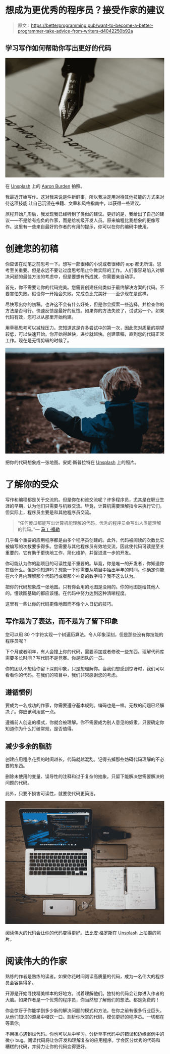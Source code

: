 # 想成为更优秀的程序员？接受作家的建议

> 原文：<https://betterprogramming.pub/want-to-become-a-better-programmer-take-advice-from-writers-d4042250b92a>

## 学习写作如何帮助你写出更好的代码

![](img/3f086b048a7d8cdbbb19b37eb2359818.png)

在 [Unsplash](https://unsplash.com?utm_source=medium&utm_medium=referral) 上的 [Aaron Burden](https://unsplash.com/@aaronburden?utm_source=medium&utm_medium=referral) 拍照。

我最近开始写作。这对我来说是件新鲜事，所以我决定用对待其他技能的方式来对待这项技能:让自己沉浸在书籍、文章和风格指南中，以获得一些建议。

旅程开始几周后，我发现我已经听到了类似的建议。更好的是，我给出了自己的建议——不是给有抱负的作家，而是给初级开发人员。原来编程比我想象的更像写作。这里有一些来自最好的作者的有用的提示，你可以在你的编码中使用。

# 创建您的初稿

你应该在动笔之前思考一下。想写一部很棒的小说或者很棒的 app 都无所谓。思考至关重要。但是永远不要让过度思考阻止你做实际的工作。人们很容易陷入对解决问题的最佳方法的考虑中，但是要想有所成就，你需要亲自动手。

首先，你不需要让你的代码完美。您需要创建任何类似于最终解决方案的代码。不要害怕失败。假设你一开始会失败。完成总比完美好——至少现在是这样。

尽快写出你的初稿。也许这不会有什么好处，但是你会探索一些选择，并检查你的方法是否可行。快速反馈是最好的反馈。如果你的方法失败了，试试另一个。如果代码有效，您可以从那里开始构建。

用草稿思考可以减轻压力。您知道这是许多尝试中的第一次，因此您对质量的期望较低，可以快速开始。你开始得越快，进步就越快。创建草稿，直到您的代码正常工作。现在是无情剪辑的时候了。

![](img/5826476c7371845b11fa3dfae0bcb670.png)

把你的代码想象成一张地图。安妮·斯普拉特在 [Unsplash](https://unsplash.com/collections/9826757/learning?utm_source=unsplash&utm_medium=referral&utm_content=creditCopyText) 上的照片。

# 了解你的受众

写作和编程都是关于交流的。但是你在和谁交流呢？许多程序员，尤其是在职业生涯的早期，认为他们只需要与机器交流。毕竟，计算机需要理解指令来执行它们。但实际上，程序员主要是和其他程序员交流。

> “任何傻瓜都能写出计算机能理解的代码。优秀的程序员会写出人类能理解的代码。”— [马丁·福勒](https://en.wikiquote.org/wiki/Martin_Fowler)

几乎每个重要的应用程序都是由多个程序员创建的。此外，代码被阅读的次数比它被编写的次数要多得多。您需要与其他程序员有效地交流，因此使代码可读是至关重要的。它有助于更快地工作，简化维护，并促进进一步的开发。

你可能认为你的副项目的可读性是不重要的。毕竟，你是唯一的开发者，你知道你在做什么。但是你知道吗？想象一下你需要从项目中抽出半年的时间。你确定你能在六个月内理解那个代码行或者那个神奇的数字吗？我不这么认为。

把你的代码想象成一张地图。只有你会用的地图是没用的。你的地图是给其他人的。懂读图基础的都应该懂。在代码中努力达到这种清晰程度。

这里有一些让你的代码更像地图而不像个人日记的技巧。

## 写作是为了表达，而不是为了留下印象

您可以用 80 个字符实现一个树遍历算法。令人印象深刻，但是那些没有你技能的程序员呢？

下个月或者明年，有人会撞上你的代码，需要添加或者修改一些东西。理解代码库需要多长时间？写代码不是竞赛。你是团队的一员。

你的团队不想给你留下深刻印象，只是想理解你。当我们想感到惊讶时，我们可以看看你的代码。在我们的项目中，我们非常感谢您的考虑。

## 遵循惯例

要成为一名成功的作家，你需要遵守基本规则。编码也是一样。无数的问题已经解决了。你应该利用这一点。

遵循前人创造的模式，你就会被理解。你不需要成为别人意见的奴隶。只要确定你知道你为什么打破常规，是否值得。

## 减少多余的脂肪

创建应用程序花费的时间越长，代码就越混乱。记得去掉那些妨碍代码理解的不必要的东西。

删除未使用的变量、误导性的注释和过于复杂的抽象。只留下能解决您需要解决的问题的代码。

此外，只要不损害可读性，就要使代码更简洁。

![](img/0ef66ab3959d28d8b3e33b2319c8258c.png)

阅读伟大的代码会让你的代码变得更好。[法比安·格罗斯](https://unsplash.com/@grohsfabian?utm_source=unsplash&utm_medium=referral&utm_content=creditCopyText)在 [Unsplash](https://unsplash.com/s/photos/book-code?utm_source=unsplash&utm_medium=referral&utm_content=creditCopyText) 上拍摄的照片。

# 阅读伟大的作家

熟练的作者是熟练的读者。如果你花时间阅读高质量的代码，成为一名伟大的程序员会容易得多。

开源是开始寻找精美样本的好地方。试着理解他们。独特的代码会让你进入作者的大脑。如果作者是一个优秀的程序员，你当然想了解他们的想法。都是免费的！

你会惊讶于你能学到多少新的解决问题的模式和方法。在你之前有很多行业巨头。从他们知识的源泉中啜饮一口。剖析你欣赏的代码，模仿更好的程序员。一切都在等着你。

不用担心遇到烂代码。你也可以从中学习。分析草率代码中的错误和边缘案例中的微小 bug。阅读代码将让你开发和理解复杂的应用程序。学会区分优秀的代码和糟糕的代码，并努力让你的代码变得更好。